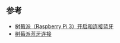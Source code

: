 ## 参考

- [树莓派（Raspberry Pi 3）开启和连接蓝牙](https://blog.csdn.net/guzhong10/article/details/78574577)
- [树莓派蓝牙连接](https://www.cnblogs.com/farewell-farewell/p/7224048.html?utm_source=itdadao&utm_medium=referral)